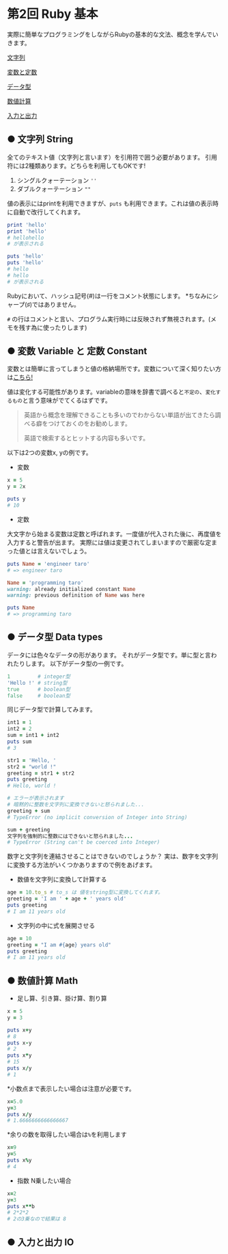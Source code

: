 # 第2回 Ruby 基本
実際に簡単なプログラミングをしながらRubyの基本的な文法、概念を学んでいきます。

[文字列](#●-文字列-String)

[変数と定数](#●-変数-Variable-と-定数-Constant)

[データ型](#●-データ型-Data-types)

[数値計算](#●-数値計算-Math)

[入力と出力](#●-入力と出力-IO)

## ● 文字列 String
全てのテキスト値（文字列と言います）を引用符で囲う必要があります。
引用符には2種類あります。どちらを利用してもOKです!
1. シングルクォーテーション ```''```
2. ダブルクォーテーション ```""```

値の表示にはprintを利用できますが、```puts``` も利用できます。これは値の表示時に自動で改行してくれます。

```ruby
print 'hello'
print 'hello'
# hellohello
# が表示される
```

```ruby
puts 'hello'
puts 'hello'
# hello
# hello
# が表示される
```

Rubyにおいて、ハッシュ記号(#)は一行をコメント状態にします。 *ちなみにシャープ(♯)ではありません。

```#``` の行はコメントと言い、プログラム実行時には反映されず無視されます。(メモを残す為に使ったりします)

## ● 変数 Variable と 定数 Constant
変数とは簡単に言ってしまうと値の格納場所です。変数について深く知りたい方は[こちら!](https://gam0022.net/blog/2013/02/09/ruby-variable/)

値は変化する可能性があります。variableの意味を辞書で調べると`不定の`、`変化するもの`と言う意味がでてくるはずです。
>英語から概念を理解できることも多いのでわからない単語が出てきたら調べる癖をつけておくのをお勧めします。
>
>英語で検索するとヒットする内容も多いです。

以下は2つの変数x, yの例です。

- 変数

```ruby
x = 5
y = 2x

puts y
# 10
```

- 定数

大文字から始まる変数は定数と呼ばれます。一度値が代入された後に、再度値を入力すると警告が出ます。
実際には値は変更されてしまいますので厳密な定まった値とは言えないでしょう。

```ruby
puts Name = 'engineer taro'
# => engineer taro

Name = 'programming taro'
warning: already initialized constant Name
warning: previous definition of Name was here

puts Name
# => programming taro
```

## ● データ型 Data types
データには色々なデータの形があります。
それがデータ型です。単に型と言われたりします。
以下がデータ型の一例です。

```ruby
1         # integer型
'Hello !' # string型
true      # boolean型
false     # boolean型
```

同じデータ型で計算してみます。

```ruby
int1 = 1
int2 = 2
sum = int1 + int2
puts sum
# 3

str1 = 'Hello, '
str2 = "world !"
greeting = str1 + str2
puts greeting
# Hello, world !
```

```ruby
# エラーが表示されます
# 暗黙的に整数を文字列に変換できないと怒られました...
greeting + sum
# TypeError (no implicit conversion of Integer into String)

sum + greeting
文字列を強制的に整数にはできないと怒られました...
# TypeError (String can't be coerced into Integer)
```

数字と文字列を連結させることはできないのでしょうか？
実は、数字を文字列に変換する方法がいくつかありますので例をあげます。

- 数値を文字列に変換して計算する

```ruby
age = 10.to_s # to_s は 値をstring型に変換してくれます。
greeting = 'I am ' + age + ' years old'
puts greeting
# I am 11 years old
```

- 文字列の中に式を展開させる

```ruby
age = 10
greeting = "I am #{age} years old"
puts greeting
# I am 11 years old
```

## ● 数値計算 Math
- 足し算、引き算、掛け算、割り算

```ruby
x = 5
y = 3

puts x+y
# 8
puts x-y
# 2
puts x*y
# 15
puts x/y
# 1
```

*小数点まで表示したい場合は注意が必要です。

```ruby
x=5.0
y=3
puts x/y
# 1.6666666666666667
```

*余りの数を取得したい場合は`%`を利用します

```ruby
x=9
y=5
puts x%y
# 4
```

- 指数
N乗したい場合

```ruby
x=2
y=3
puts x**b
# 2*2*2
# 2の3乗なので結果は 8
```

## ● 入力と出力 IO
